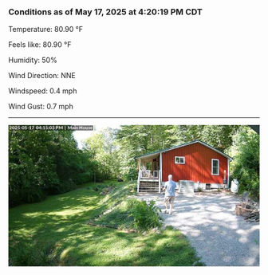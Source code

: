 ### Conditions as of May 17, 2025 at 4:20:19 PM CDT 

Temperature: 80.90 &deg;F

Feels like: 80.90 &deg;F

Humidity: 50%

Wind Direction: NNE

Windspeed: 0.4 mph

Wind Gust: 0.7 mph

---

<img src="./images/latest.jpeg"/>


